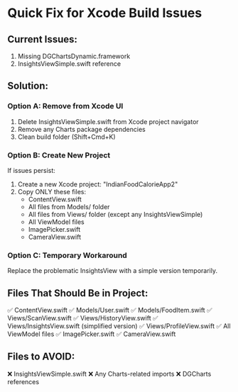 # Quick Fix for Xcode Build Issues

## Current Issues:
1. Missing DGChartsDynamic.framework
2. InsightsViewSimple.swift reference

## Solution:

### Option A: Remove from Xcode UI
1. Delete InsightsViewSimple.swift from Xcode project navigator
2. Remove any Charts package dependencies
3. Clean build folder (Shift+Cmd+K)

### Option B: Create New Project
If issues persist:
1. Create a new Xcode project: "IndianFoodCalorieApp2"
2. Copy ONLY these files:
   - ContentView.swift
   - All files from Models/ folder
   - All files from Views/ folder (except any InsightsViewSimple)
   - All ViewModel files
   - ImagePicker.swift
   - CameraView.swift

### Option C: Temporary Workaround
Replace the problematic InsightsView with a simple version temporarily.

## Files That Should Be in Project:
✅ ContentView.swift
✅ Models/User.swift
✅ Models/FoodItem.swift
✅ Views/ScanView.swift
✅ Views/HistoryView.swift
✅ Views/InsightsView.swift (simplified version)
✅ Views/ProfileView.swift
✅ All ViewModel files
✅ ImagePicker.swift
✅ CameraView.swift

## Files to AVOID:
❌ InsightsViewSimple.swift
❌ Any Charts-related imports
❌ DGCharts references